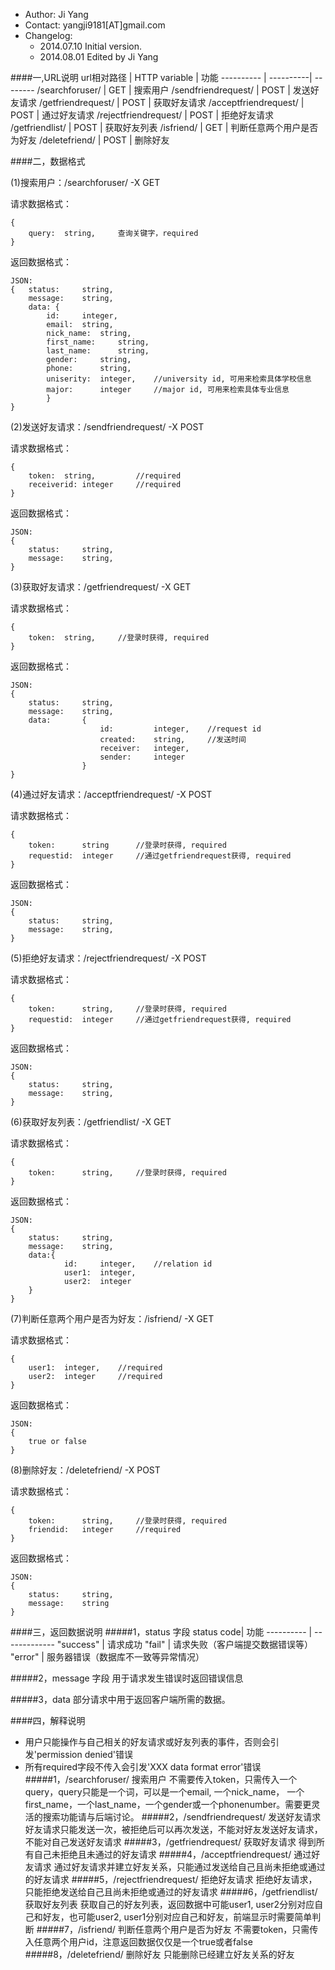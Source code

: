 - Author: Ji Yang
- Contact: yangji9181[AT]gmail.com
- Changelog: 
    - 2014.07.10 Initial version.
    - 2014.08.01 Edited by Ji Yang
 
####一,URL说明
url相对路径  | HTTP variable | 功能 
----------     | ----------| -------- 
/searchforuser/     	|    GET    |   搜索用户
/sendfriendrequest/		|    POST   |   发送好友请求
/getfriendrequest/		|    POST   |   获取好友请求
/acceptfriendrequest/	|    POST   |   通过好友请求
/rejectfriendrequest/	|    POST   |   拒绝好友请求
/getfriendlist/			|    POST   |   获取好友列表
/isfriend/				|    GET    |   判断任意两个用户是否为好友
/deletefriend/   		|    POST   |   删除好友

####二，数据格式

(1)搜索用户：/searchforuser/	-X GET

请求数据格式：
	
	{
	    query:  string,		查询关键字，required
	}

返回数据格式：

	JSON:
	{	status:		string,
		message:	string,
		data: {
			id: 	integer,
			email: 	string,
			nick_name:	string,
			first_name:		string,
			last_name:		string,
			gender:		string,
			phone:		string,
			uniserity:	integer,	//university id, 可用来检索具体学校信息
			major:		integer		//major id, 可用来检索具体专业信息
			}
	}
	
(2)发送好友请求：/sendfriendrequest/	-X POST

请求数据格式：

	{
		token: 	string,			//required
		receiverid:	integer		//required
	}

返回数据格式：

	JSON:
	{
		status:		string,
		message:	string,
	}
	
(3)获取好友请求：/getfriendrequest/	-X GET

请求数据格式：

	{
		token:	string,		//登录时获得, required		
	}

返回数据格式：

	JSON:
	{
		status:		string,
		message:	string,
		data:		{
						id:			integer,	//request id
						created:	string,		//发送时间
						receiver:	integer,
						sender:   	integer	
					}
	}

(4)通过好友请求：/acceptfriendrequest/	-X POST

请求数据格式：

	{
		token:		string		//登录时获得, required
		requestid:	integer		//通过getfriendrequest获得, required		
	}
	
返回数据格式：

	JSON:
	{
		status: 	string,
		message: 	string,
	}

(5)拒绝好友请求：/rejectfriendrequest/ -X POST

请求数据格式：

	{
		token:		string,		//登录时获得, required
		requestid:	integer		//通过getfriendrequest获得, required
	}
	
返回数据格式：

	JSON:
	{
		status: 	string,
		message: 	string,
	}
	
(6)获取好友列表：/getfriendlist/ -X GET

请求数据格式：

	{
		token:		string,		//登录时获得, required
	}
	
返回数据格式：

	JSON:
	{
		status: 	string,
		message: 	string,
		data:{
				id:		integer,	//relation id
				user1:	integer,	
				user2:	integer
		}
	}
	
(7)判断任意两个用户是否为好友：/isfriend/ -X GET

请求数据格式：

	{
		user1:	integer,	//required
		user2:	integer		//required
	}
	
返回数据格式：

	JSON:
	{
		true or false
	}
	
(8)删除好友：/deletefriend/ -X POST

请求数据格式：

	{
		token:		string,		//登录时获得, required
		friendid:	integer		//required
	}
	
返回数据格式：

	JSON:
	{
		status:		string,
		message: 	string
	}

####三，返回数据说明
#####1，status 字段
status code| 功能
---------- | ------------- 
"success" |    请求成功 
"fail"    |    请求失败（客户端提交数据错误等）    
"error"   |    服务器错误（数据库不一致等异常情况）

#####2，message 字段
用于请求发生错误时返回错误信息

#####3，data
部分请求中用于返回客户端所需的数据。

####四，解释说明
- 用户只能操作与自己相关的好友请求或好友列表的事件，否则会引发'permission denied'错误
- 所有required字段不传入会引发'XXX data format error'错误
#####1，/searchforuser/ 搜索用户
	不需要传入token，只需传入一个query，query只能是一个词，可以是一个email, 一个nick_name， 一个first_name，一个last_name，一个gender或一个phonenumber。需要更灵活的搜索功能请与后端讨论。
#####2，/sendfriendrequest/ 发送好友请求
	好友请求只能发送一次，被拒绝后可以再次发送，不能对好友发送好友请求，不能对自己发送好友请求
#####3，/getfriendrequest/ 获取好友请求
	得到所有自己未拒绝且未通过的好友请求
#####4，/acceptfriendrequest/ 通过好友请求
	通过好友请求并建立好友关系，只能通过发送给自己且尚未拒绝或通过的好友请求
#####5，/rejectfriendrequest/ 拒绝好友请求
	拒绝好友请求，只能拒绝发送给自己且尚未拒绝或通过的好友请求
#####6，/getfriendlist/ 获取好友列表
	获取自己的好友列表，返回数据中可能user1, user2分别对应自己和好友，也可能user2, user1分别对应自己和好友，前端显示时需要简单判断
#####7，/isfriend/ 判断任意两个用户是否为好友
	不需要token，只需传入任意两个用户id，注意返回数据仅仅是一个true或者false
#####8，/deletefriend/ 删除好友
	只能删除已经建立好友关系的好友
	